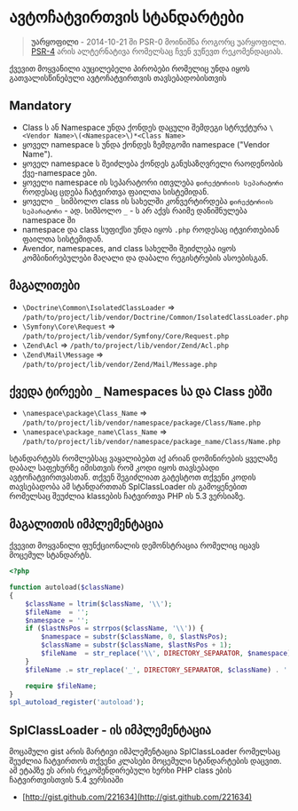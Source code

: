 ავტოჩატვირთვის სტანდარტები
====================

> **უარყოფილი** - 2014-10-21 ში PSR-0 მოინიშნა როგორც უარყოფილი. [PSR-4] არის ალტერნატივა რომელსაც ჩვენ ვუწევთ რეკომენდაციას.

[PSR-4]: http://www.php-fig.org/psr/psr-4/

ქვევით მოყვანილი აუცილებელი პირობები რომელიც უნდა იყოს გათვალისწინებული
ავტოჩატვირთვის თავსებადობისთვის

Mandatory
---------

* Class ს ან Namespace უნდა ქონდეს დაცული შემდეგი სტრუქტურა `\<Vendor Name>\(<Namespace>\)*<Class Name>`
* ყოველ namespace ს უნდა ქონდეს ზემდგომი namespace ("Vendor Name").
* ყოველ namespace ს შეიძლება ქონდეს განუსაზღვრელი რაოდენობის ქვე-namespace ები.
* ყოველი namespace ის სეპარატორი ითვლება `დირექტორიის სეპარატორი` როდესაც ცდება ჩატვირთვა ფაილთა სისტემიდან.
* ყოველი `_` სიმბოლო  class ის სახელში კონვერტირდება
  `დირექტორიის სეპარატორი` - ად. სიმბოლო `_` - ს არ აქვს რაიმე დანიშნულება namespace ში
* namespace და class სუფიქსი უნდა იყოს `.php` როდესაც იტვირთებიან ფაილთა სისტემიდან.
* Avendor, namespaces, and class სახელში შეიძლება იყოს კომბინირებულები მაღალი და დაბალი რეგისტრების ასოებისგან.

მაგალითები
--------

* `\Doctrine\Common\IsolatedClassLoader` => `/path/to/project/lib/vendor/Doctrine/Common/IsolatedClassLoader.php`
* `\Symfony\Core\Request` => `/path/to/project/lib/vendor/Symfony/Core/Request.php`
* `\Zend\Acl` => `/path/to/project/lib/vendor/Zend/Acl.php`
* `\Zend\Mail\Message` => `/path/to/project/lib/vendor/Zend/Mail/Message.php`

ქვედა ტირეები `_`  Namespaces სა და Class ებში
-----------------------------------------

* `\namespace\package\Class_Name` => `/path/to/project/lib/vendor/namespace/package/Class/Name.php`
* `\namespace\package_name\Class_Name` => `/path/to/project/lib/vendor/namespace/package_name/Class/Name.php`

სტანდარტებს რომლებსაც ვაყალიბებთ აქ არიან დომინირების ყველაზე დაბალ საფეხურზე
იმისთვის რომ კოდი იყოს თავსებადი ავტოჩატვირთვასთან. თქვენ შეგიძლიათ გატესტოთ
თქვენი კოდის თავსებადობა ამ სტანდართთან SplClassLoader ის გამოყენებით 
რომელსაც შეუძლია klassების ჩატვირთვა PHP ის 5.3 ვერსიაზე.

მაგალითის იმპლემენტაცია
----------------------

ქვევით მოყვანილი ფუნქციონალის დემონსტრაცია რომელიც იცავს მოცემულ სტანდარტს.

~~~php
<?php

function autoload($className)
{
    $className = ltrim($className, '\\');
    $fileName  = '';
    $namespace = '';
    if ($lastNsPos = strrpos($className, '\\')) {
        $namespace = substr($className, 0, $lastNsPos);
        $className = substr($className, $lastNsPos + 1);
        $fileName  = str_replace('\\', DIRECTORY_SEPARATOR, $namespace) . DIRECTORY_SEPARATOR;
    }
    $fileName .= str_replace('_', DIRECTORY_SEPARATOR, $className) . '.php';

    require $fileName;
}
spl_autoload_register('autoload');
~~~

SplClassLoader - ის იმპლემენტაცია
-----------------------------

მოცამული gist არის მარტივი იმპლემენტაცია SplClassLoader რომელსაც შეუძლია ჩატვირთოს 
თქვენი კლასები მოცემული სტანდარტების დაცვით. ამ ეტაპზე ეს არის რეკომენდირებული ხერხი
PHP class ების ჩატვირთვისთვის 5.4 ვერსიაში

* [http://gist.github.com/221634](http://gist.github.com/221634)

